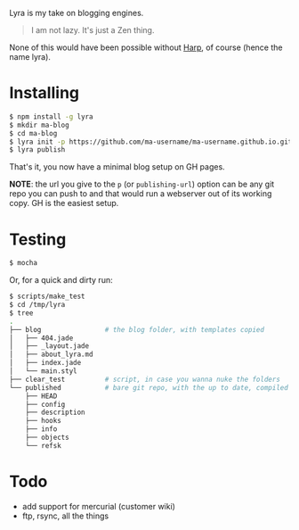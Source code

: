 Lyra is my take on blogging engines.

> I am not lazy. It's just a Zen thing.

None of this would have been possible without [Harp](http://harpjs.com/), of
course (hence the name lyra).

# Installing

```bash
$ npm install -g lyra
$ mkdir ma-blog
$ cd ma-blog
$ lyra init -p https://github.com/ma-username/ma-username.github.io.git # for publishing to GH pages
$ lyra publish
```

That's it, you now have a minimal blog setup on GH pages.

**NOTE**: the url you give to the `p` (or `publishing-url`) option can be any
git repo you can push to and that would run a webserver out of its working
copy. GH is the easiest setup.

# Testing

```bash
$ mocha
```

Or, for a quick and dirty run:

```bash
$ scripts/make_test
$ cd /tmp/lyra
$ tree
.
├── blog                # the blog folder, with templates copied
│   ├── 404.jade
│   ├── _layout.jade
│   ├── about_lyra.md
│   ├── index.jade
│   └── main.styl
├── clear_test          # script, in case you wanna nuke the folders
└── published           # bare git repo, with the up to date, compiled blog pushed to it
    ├── HEAD
    ├── config
    ├── description
    ├── hooks
    ├── info
    ├── objects
    └── refsk
```

# Todo

- add support for mercurial (customer wiki)
- ftp, rsync, all the things

